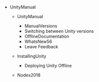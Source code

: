 
- UnityManual

  - UnityManual

    - ManualVersions
    - Switching between Unity versions
    - OfflineDocumentation
    - WhatsNew56
    - Leave Feedback

  - InstallingUnity

    - Deploying Unity Offline

  - Nodes2018


